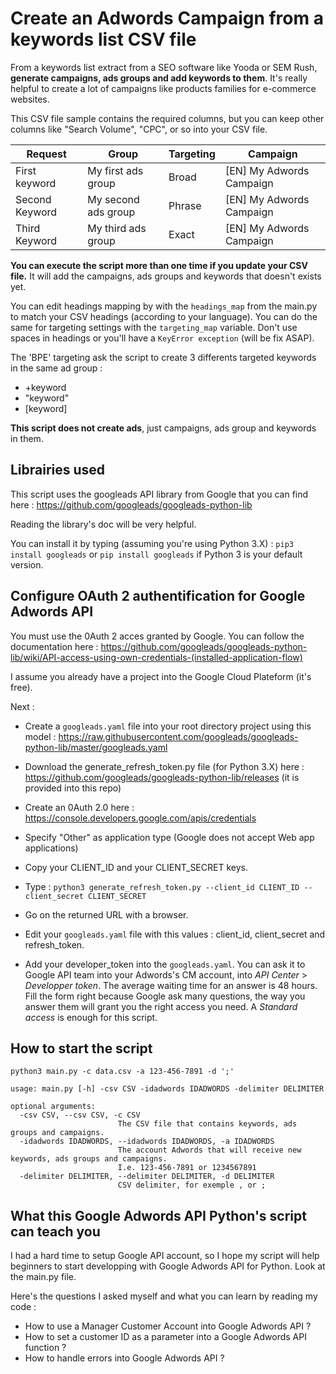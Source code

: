 # Create an Adwords Campaign from a keywords list CSV file

From a keywords list extract from a SEO software like Yooda or SEM Rush, **generate campaigns, ads groups and add keywords to them**. It's really helpful to create a lot of campaigns like products families for e-commerce websites.

This CSV file sample contains the required columns, but you can keep other columns like "Search Volume", "CPC", or so into your CSV file.

| Request        | Group               | Targeting | Campaign                 |
|----------------|---------------------|-----------|--------------------------|
| First keyword  | My first ads group  | Broad     | [EN] My Adwords Campaign |
| Second Keyword | My second ads group | Phrase    | [EN] My Adwords Campaign |
| Third Keyword  | My third ads group  | Exact     | [EN] My Adwords Campaign |

**You can execute the script more than one time if you update your CSV file.**
It will add the campaigns, ads groups and keywords that doesn't exists yet.

You can edit headings mapping by with the `headings_map` from the main.py to match your CSV headings (according to your language).
You can do the same for targeting settings with the `targeting_map` variable.
Don't use spaces in headings or you'll have a `KeyError exception` (will be fix ASAP).

The 'BPE' targeting ask the script to create 3 differents targeted keywords in the same ad group :

- +keyword
- "keyword"
- [keyword]

**This script does not create ads**, just campaigns, ads group and keywords in them.

## Librairies used

This script uses the googleads API library from Google that you can find here : https://github.com/googleads/googleads-python-lib

Reading the library's doc will be very helpful.

You can install it by typing (assuming you're using Python 3.X) : `pip3 install googleads` or `pip install googleads` if Python 3 is your default version.

## Configure OAuth 2 authentification for Google Adwords API

You must use the 0Auth 2 acces granted by Google.
You can follow the documentation here : https://github.com/googleads/googleads-python-lib/wiki/API-access-using-own-credentials-(installed-application-flow)

I assume you already have a project into the Google Cloud Plateform (it's free).

Next :

- Create a `googleads.yaml` file into your root directory project using this model : https://raw.githubusercontent.com/googleads/googleads-python-lib/master/googleads.yaml

- Download the generate_refresh_token.py file (for Python 3.X) here : https://github.com/googleads/googleads-python-lib/releases (it is provided into this repo)

- Create an 0Auth 2.0 here : https://console.developers.google.com/apis/credentials

- Specify "Other" as application type (Google does not accept Web app applications)

- Copy your CLIENT_ID and your CLIENT_SECRET keys.

- Type : `python3 generate_refresh_token.py --client_id CLIENT_ID --client_secret CLIENT_SECRET`

- Go on the returned URL with a browser.

- Edit your `googleads.yaml` file with this values : client_id, client_secret and refresh_token.

- Add your developer_token into the `googleads.yaml`. You can ask it to Google API team into your Adwords's CM account, into *API Center* > *Developper token*. The average waiting time for an answer is 48 hours. Fill the form right because Google ask many questions, the way you answer them will grant you the right access you need. A *Standard access* is enough for this script.

## How to start the script

`python3 main.py -c data.csv -a 123-456-7891 -d ';'`

```
usage: main.py [-h] -csv CSV -idadwords IDADWORDS -delimiter DELIMITER

optional arguments:
  -csv CSV, --csv CSV, -c CSV
                        The CSV file that contains keywords, ads groups and campaigns.
  -idadwords IDADWORDS, --idadwords IDADWORDS, -a IDADWORDS
                        The account Adwords that will receive new keywords, ads groups and campaigns. 
                        I.e. 123-456-7891 or 1234567891
  -delimiter DELIMITER, --delimiter DELIMITER, -d DELIMITER
                        CSV delimiter, for exemple , or ;
```

## What this Google Adwords API Python's script can teach you

I had a hard time to setup Google API account, so I hope my script will help beginners to start developping with Google Adwords API for Python. Look at the main.py file.

Here's the questions I asked myself and what you can learn by reading my code :

- How to use a Manager Customer Account into Google Adwords API ?
- How to set a customer ID as a parameter into a Google Adwords API function ?
- How to handle errors into Google Adwords API ?